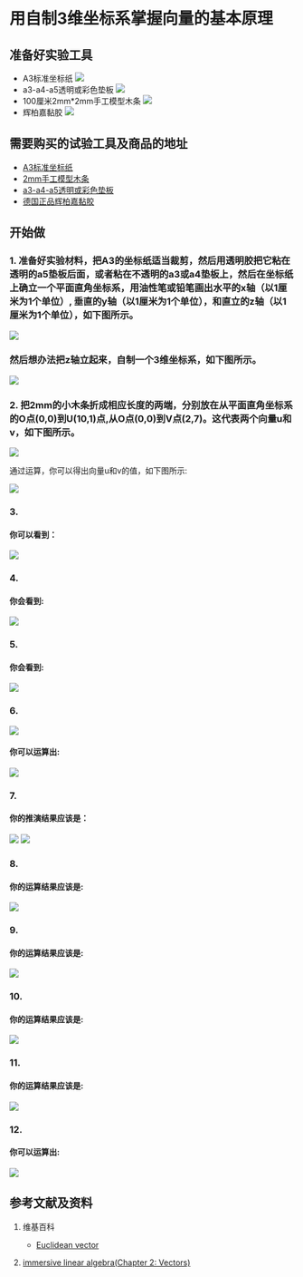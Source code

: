# 用自制3维坐标系掌握向量的基本原理

## 准备好实验工具

- A3标准坐标纸
![](/images/xx/xxxxxxxxxxx/A3标准坐标纸.jpg)
- a3-a4-a5透明或彩色垫板
![](/images/xx/xxxxxxxxxxx/a3-a4-a5透明或彩色垫板.jpg)
- 100厘米2mm*2mm手工模型木条
![](/images/xx/xxxxxxxxxxx/2mm手工模型木条.jpg)
- 辉柏嘉黏胶
![](/images/xx/xxxxxxxxxxx/辉柏嘉黏胶.jpg)

## 需要购买的试验工具及商品的地址

- [A3标准坐标纸](https://detail.tmall.com/item.htm?id=27142292922&ali_refid=a3_430583_1006:1105863285:N:dZ%20MV6sJ%20YlXqxaoC1QlJw==:77285e2bbcb0cebf9d00068f21bd840f&ali_trackid=1_77285e2bbcb0cebf9d00068f21bd840f&spm=a230r.1.14.1&skuId=3165771512170)
- [2mm手工模型木条](https://item.taobao.com/item.htm?spm=a1z09.2.0.0.7f642e8dJTGJWM&id=543446811425&_u=3c6ncud14e3)
- [a3-a4-a5透明或彩色垫板](https://detail.tmall.com/item.htm?id=572373987578&spm=a1z09.2.0.0.7f642e8dJTGJWM&_u=3c6ncud6913&skuId=3884138486259)
- [德国正品辉柏嘉黏胶](https://detail.tmall.com/item.htm?id=578158176708&spm=a1z09.2.0.0.7f642e8dJTGJWM&_u=3c6ncudc3bc&skuId=3997768894943)

## 开始做

### 1. 准备好实验材料，把A3的坐标纸适当裁剪，然后用透明胶把它粘在透明的a5垫板后面，或者粘在不透明的a3或a4垫板上，然后在坐标纸上确立一个平面直角坐标系，用油性笔或铅笔画出水平的x轴（以1厘米为1个单位）, 垂直的y轴（以1厘米为1个单位），和直立的z轴（以1厘米为1个单位），如下图所示。

![](/images/xx/xxxxxxxxxxx/1a1.jpg)

### 然后想办法把z轴立起来，自制一个3维坐标系，如下图所示。

![](/images/xx/xxxxxxxxxxx/1a2.jpg)

### 2. 把2mm的小木条折成相应长度的两端，分别放在从平面直角坐标系的O点(0,0)到U(10,1)点,从O点(0,0)到V点(2,7)。这代表两个向量u和v，如下图所示。

![](/images/xx/xxxxxxxxxxx/2a1.jpg)

通过运算，你可以得出向量u和v的值，如下图所示:

![](/images/xx/xxxxxxxxxxx/2a2.jpg)

### 3.

#### 你可以看到：

![](/images/xx/xxxxxxxxxxx/3a.png)

### 4. 

#### 你会看到: 

![](/images/xx/xxxxxxxxxxx/4a.jpg)

### 5. 

#### 你会看到:

![](/images/xx/xxxxxxxxxxx/5a.png)

### 6. 

![](/images/xx/xxxxxxxxxxx/6a1.jpg)

#### 你可以运算出:

![](/images/xx/xxxxxxxxxxx/6a2.jpg)

### 7. 

#### 你的推演结果应该是：

![](/images/xx/xxxxxxxxxxx/7a1.jpg)
![](/images/xx/xxxxxxxxxxx/7a2.jpg)

### 8. 

#### 你的运算结果应该是: 

![](/images/xx/xxxxxxxxxxx/8a.jpg)

### 9. 

#### 你的运算结果应该是:

![](/images/xx/xxxxxxxxxxx/9a.jpg)

### 10. 

#### 你的运算结果应该是: 

![](/images/xx/xxxxxxxxxxx/10a.jpg)

### 11. 

#### 你的运算结果应该是: 

![](/images/xx/xxxxxxxxxxx/11a.jpg)

### 12. 

#### 你可以运算出: 

![](/images/xx/xxxxxxxxxxx/12a.jpg)

## 参考文献及资料

1. 维基百科
	- [Euclidean vector](https://en.wikipedia.org/wiki/Calculus) 

2. [immersive linear algebra(Chapter 2: Vectors)](http://immersivemath.com/ila/ch02_vectors/ch02.html)